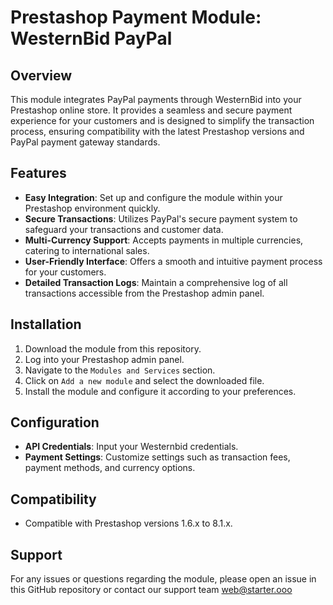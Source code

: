 # Prestashop Payment Module: WesternBid PayPal

## Overview
This module integrates PayPal payments through WesternBid into your Prestashop online store. It provides a seamless and secure payment experience for your customers and is designed to simplify the transaction process, ensuring compatibility with the latest Prestashop versions and PayPal payment gateway standards.

## Features

- **Easy Integration**: Set up and configure the module within your Prestashop environment quickly.
- **Secure Transactions**: Utilizes PayPal's secure payment system to safeguard your transactions and customer data.
- **Multi-Currency Support**: Accepts payments in multiple currencies, catering to international sales.
- **User-Friendly Interface**: Offers a smooth and intuitive payment process for your customers.
- **Detailed Transaction Logs**: Maintain a comprehensive log of all transactions accessible from the Prestashop admin panel.

## Installation

1. Download the module from this repository.
2. Log into your Prestashop admin panel.
3. Navigate to the `Modules and Services` section.
4. Click on `Add a new module` and select the downloaded file.
5. Install the module and configure it according to your preferences.

## Configuration

- **API Credentials**: Input your Westernbid credentials.
- **Payment Settings**: Customize settings such as transaction fees, payment methods, and currency options.

## Compatibility

- Compatible with Prestashop versions 1.6.x to 8.1.x.

## Support

For any issues or questions regarding the module, please open an issue in this GitHub repository or contact our support team web@starter.ooo


